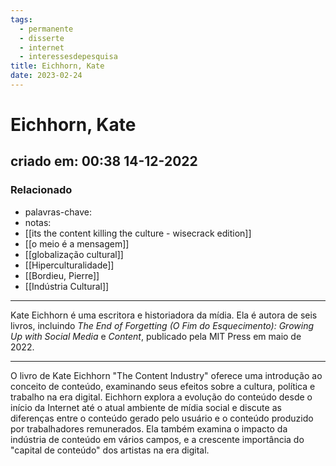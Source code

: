 ```yaml
---
tags:
  - permanente
  - disserte
  - internet
  - interessesdepesquisa
title: Eichhorn, Kate
date: 2023-02-24
---
```

# Eichhorn, Kate
## criado em: 00:38 14-12-2022

### Relacionado
- palavras-chave: 
- notas:
- [[its the content killing the culture - wisecrack edition]]
- [[o meio é a mensagem]]
- [[globalização cultural]]
- [[Hiperculturalidade]]
- [[Bordieu, Pierre]]
- [[Indústria Cultural]]
---

Kate Eichhorn é uma escritora e historiadora da mídia. Ela é autora de seis livros, incluindo _The End of Forgetting (O Fim do Esquecimento): Growing Up with Social Media_ e _Content_, publicado pela MIT Press em maio de 2022.

---
O livro de Kate Eichhorn "The Content Industry" oferece uma introdução ao conceito de conteúdo, examinando seus efeitos sobre a cultura, política e trabalho na era digital. Eichhorn explora a evolução do conteúdo desde o início da Internet até o atual ambiente de mídia social e discute as diferenças entre o conteúdo gerado pelo usuário e o conteúdo produzido por trabalhadores remunerados. Ela também examina o impacto da indústria de conteúdo em vários campos, e a crescente importância do "capital de conteúdo" dos artistas na era digital.